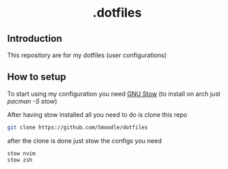 <div align="center">
    <h1>.dotfiles</h1>
</div>

## Introduction

This repository are for my dotfiles (user configurations)

## How to setup

To start using my configuration you need [GNU Stow](https://www.gnu.org/software/stow/) (to install on arch just *pacman -S stow*)

After having stow installed all you need to do is clone this repo

```bash
git clone https://github.com/Smoodle/dotfiles
```

after the clone is done just stow the configs you need


```bash
stow nvim
stow zsh
```
